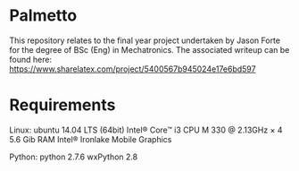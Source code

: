 Palmetto
========
This repository relates to the final year project undertaken by Jason Forte for the degree of BSc (Eng) in Mechatronics. The associated writeup can be found here: https://www.sharelatex.com/project/5400567b945024e17e6bd597 

Requirements
============
Linux:
	ubuntu 14.04 LTS (64bit)
	Intel® Core™ i3 CPU M 330 @ 2.13GHz × 4 
	5.6 Gib RAM
	Intel® Ironlake Mobile Graphics 

Python:
	python 2.7.6
	wxPython 2.8


